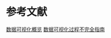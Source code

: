 # 参考文献
[数据可视化概览](https://antv.alipay.com/zh-cn/vis/blog/vis-introduce.html)
[数据可视化过程不完全指南](https://mp.weixin.qq.com/s?__biz=MzUxOTE5MTY4MQ==&mid=2247484022&idx=1&sn=112aaff32972bd01e67495b54d8586d9&chksm=f9fc2f98ce8ba68ed9de2215c8ed67e28f087295fb8d76a16d4e9fd8e9d56693af1bc4aec676&mpshare=1&scene=1&srcid=091407uSTcCSLnsYTAyWwPk3#rd)